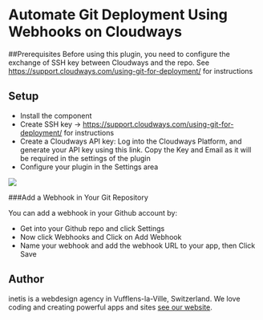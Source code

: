 # Automate Git Deployment Using Webhooks on Cloudways

##Prerequisites
Before using this plugin, you need to configure the exchange of SSH key between Cloudways and the repo. See https://support.cloudways.com/using-git-for-deployment/ for instructions

## Setup
* Install the component
* Create SSH key -> https://support.cloudways.com/using-git-for-deployment/ for instructions
* Create a Cloudways API key: Log into the Cloudways Platform,  and generate your API key using this link. Copy the Key and Email as it will be required in the settings of the plugin
* Configure your plugin in the Settings area
<img src="https://pbs.twimg.com/media/DID2FX4XoAAFz8o.jpg:large">
 
###Add a Webhook in Your Git Repository

You can add a webhook in your Github account by:

* Get into your Github repo and click Settings
* Now click Webhooks and Click on Add Webhook
* Name your webhook and add the webhook URL to your app, then Click Save

## Author
inetis is a webdesign agency in Vufflens-la-Ville, Switzerland. We love coding and creating powerful apps and sites  [see our website](https://inetis.ch).
